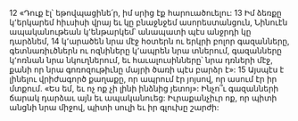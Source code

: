 12 «Դուք էլ՝ եթովպացինե՛ր, իմ սրից էք հարուածուելու:
13 Իմ ձեռքը կ՚երկարեմ հիւսիսի վրայ
եւ կը բնաջնջեմ ասորեստանցուն,
Նինուէն ապականութեան կ՚ենթարկեմ՝
անապատի պէս անջրդի կը դարձնեմ,
14 կ՚արածեն նրա մէջ հօտերն ու երկրի բոլոր գազանները,
գետնառիւծներն ու ոզնիները կ՚ապրեն նրա տներում,
գազանները կ՚ոռնան նրա նկուղներում,
եւ հաւալուսինները՝ նրա դռների մէջ,
քանի որ նրա գոռոզութիւնը մայրի ծառի պէս բարձր է»:
15 Այսպէս է լինելու վրիժագործ քաղաքը, որ ապրում էր յոյսով,
որ ասում էր իր մտքում.
«Ես եմ, եւ ոչ ոք չի լինի ինձնից յետոյ»:
Ինչո՞ւ գազանների ճարակ դարձաւ այն եւ ապականուեց:
Իւրաքանչիւր ոք, որ պիտի անցնի նրա միջով,
պիտի սուլի եւ իր գլուխը շարժի:
